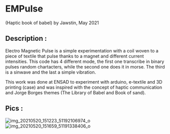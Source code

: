 
# EMPulse 
(Haptic book of babel)
by Jawstin, May 2021

## Description :
Electro Magnetic Pulse is a simple experimentation with a coil woven to a piece of textile that pulse thanks to a magnet and different current intensities. This code has 4 different mode, the first one transcribe in binary pulses random chartacters, while the second one does it in morse. The third is a sinwave and the last a simple vibration.

This work was done at ENSAD to experiment with arduino, e-textile and 3D printing (case) and was inspired with the concept of haptic communication and Jorge Borges themes (The Library of Babel and Book of sand).

## Pics :
![img_20210520_151223_51192106974_o](https://user-images.githubusercontent.com/17779233/119001163-05468600-b98c-11eb-930e-f2f586b9cb26.jpg)
![img_20210520_151659_51191338406_o](https://user-images.githubusercontent.com/17779233/119001188-0d9ec100-b98c-11eb-80c7-327d8ba82fb1.jpg)

